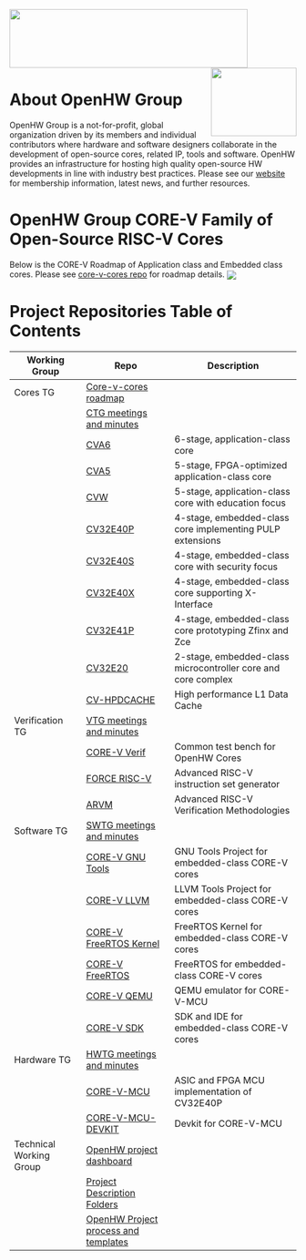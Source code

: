 <img src="https://www.openhwgroup.org/images/openhw-landscape.png" width="418px" height="103px" /> <img src="https://www.openhwgroup.org/images/core-v-portrait.png" align="right" width="150px" height="120px"/>

# About OpenHW Group

OpenHW Group is a not-for-profit, global organization driven by its members and individual contributors where hardware and software designers collaborate in the development of open-source cores, related IP, tools and software. OpenHW provides an infrastructure for hosting high quality open-source HW developments in line with industry best practices.
Please see our [website](https://www.openhwgroup.org/) for membership information, latest news, and further resources.

# OpenHW Group CORE-V Family of Open-Source RISC-V Cores

Below is the CORE-V Roadmap of Application class and Embedded class cores. Please see [core-v-cores repo](https://github.com/openhwgroup/core-v-cores) for roadmap details.
<img src="https://github.com/openhwgroup/core-v-cores/blob/master/CV-CORES-Roadmap_2023-03-14.png" align="center" />


# Project Repositories Table of Contents 

| Working Group    				| Repo																			| Description												|      
| --------------------    		| --------------------    														| -------------------- 										|
| Cores TG    					| [Core-v-cores roadmap](https://github.com/openhwgroup/core-v-cores)			|  															|
|								| [CTG meetings and minutes](https://github.com/openhwgroup/programs/tree/master/TGs/cores-task-group)|							|
| 		    					| [CVA6](https://github.com/openhwgroup/cva6)									| 6-stage, application-class core	 						|
|     							| [CVA5](https://github.com/openhwgroup/cva5)									| 5-stage, FPGA-optimized application-class core  |
|     							| [CVW](https://github.com/openhwgroup/cvw)										| 5-stage, application-class core with education focus |
|     							| [CV32E40P](https://github.com/openhwgroup/cv32e40p)							| 4-stage, embedded-class core implementing PULP extensions |
|     							| [CV32E40S](https://github.com/openhwgroup/cv32e40s)							| 4-stage, embedded-class core with security focus |
|     							| [CV32E40X](https://github.com/openhwgroup/cv32e40x)							| 4-stage, embedded-class core supporting X-Interface |
|     							| [CV32E41P](https://github.com/openhwgroup/cv32e41p)							| 4-stage, embedded-class core prototyping Zfinx and Zce |
|     							| [CV32E20](https://github.com/openhwgroup/cve2)							    | 2-stage, embedded-class microcontroller core and core complex |
|     							| [CV-HPDCACHE](https://github.com/openhwgroup/cv-hpdcache)						| High performance L1 Data Cache |
| Verification TG    			| [VTG meetings and minutes](https://github.com/openhwgroup/programs/tree/master/TGs/verification-task-group)|   |
|								| [CORE-V Verif](https://github.com/openhwgroup/core-v-verif)					| Common test bench for OpenHW Cores |
|     							| [FORCE RISC-V](https://github.com/openhwgroup/force-riscv)					| Advanced RISC-V instruction set generator |
|     							| [ARVM](https://github.com/openhwgroup/advanced-riscv-verification-methodologies)					| Advanced RISC-V Verification Methodologies |
| Software TG     				| [SWTG meetings and minutes](https://github.com/openhwgroup/core-v-sw)			|  												|
| 			    				| [CORE-V GNU Tools](https://github.com/openhwgroup/corev-gcc)					| GNU Tools Project for embedded-class CORE-V cores |
| 			    				| [CORE-V LLVM](https://github.com/openhwgroup/corev-llvm-project)				| LLVM Tools Project for embedded-class CORE-V cores |
| 			    				| [CORE-V FreeRTOS Kernel](https://github.com/openhwgroup/core-v-freertos-kernel)				| FreeRTOS Kernel for embedded-class CORE-V cores |
| 			    				| [CORE-V FreeRTOS](https://github.com/openhwgroup/core-v-freertos)				| FreeRTOS for embedded-class CORE-V cores |
| 			    				| [CORE-V QEMU](https://github.com/openhwgroup/corev-qemu)						| QEMU emulator for CORE-V-MCU	 |
| 			    				| [CORE-V SDK](https://github.com/openhwgroup/core-v-sdk)						| SDK and IDE for embedded-class CORE-V cores	 |
| Hardware TG     				| [HWTG meetings and minutes](https://github.com/openhwgroup/programs/tree/master/TGs/hardware-task-group)					|  |
|     							| [CORE-V-MCU](https://github.com/openhwgroup/core-v-mcu)						| ASIC and FPGA MCU implementation of CV32E40P |
|     							| [CORE-V-MCU-DEVKIT](https://github.com/openhwgroup/core-v-mcu-devkit)			| Devkit for CORE-V-MCU |
| Technical Working Group		| [OpenHW project dashboard](https://github.com/openhwgroup/programs/tree/master/dashboard)		| |
|								| [Project Description Folders](https://github.com/openhwgroup/programs/tree/master/Project-Descriptions-and-Plans) | |
|								| [OpenHW Project process and templates](https://github.com/openhwgroup/programs/tree/master/process)		| |


<!--

**Here are some ideas to get you started:**

🙋‍♀️ A short introduction - what is your organization all about?
🌈 Contribution guidelines - how can the community get involved?
👩‍💻 Useful resources - where can the community find your docs? Is there anything else the community should know?
🍿 Fun facts - what does your team eat for breakfast?
🧙 Remember, you can do mighty things with the power of [Markdown](https://docs.github.com/github/writing-on-github/getting-started-with-writing-and-formatting-on-github/basic-writing-and-formatting-syntax)
-->
